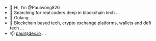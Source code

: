 - 👋 Hi, I’m @Paulwong826
- 👀 Searching for real coders deep in blockchain tech ...
- 🌱 Golang ...
- 💞️ Blockchain based tech, crypto exchange platforms, wallets and defi tech ...
- 📫 paul@dex.io ...

<!---
Paulwong826/Paulwong826 is a ✨ special ✨ repository because its `README.md` (this file) appears on your GitHub profile.
You can click the Preview link to take a look at your changes.
--->

